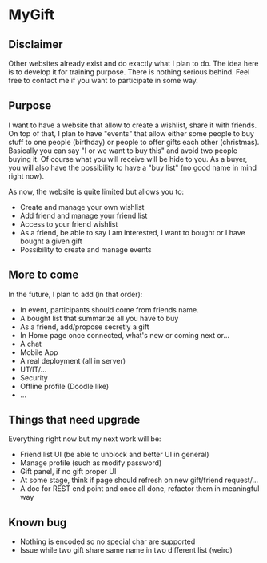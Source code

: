 # MyGift

## Disclaimer
Other websites already exist and do exactly what I plan to do. The idea here
is to develop it for training purpose. There is nothing serious behind. Feel
free to contact me if you want to participate in some way.

## Purpose
I want to have a website that allow to create a wishlist, share it with friends.
On top of that, I plan to have "events" that allow either some people to buy stuff
to one people (birthday) or people to offer gifts each other (christmas). Basically
you can say "I or we want to buy this" and avoid two people buying it. Of course
what you will receive will be hide to you. As a buyer, you will also have the possibility
to have a "buy list" (no good name in mind right now).

As now, the website is quite limited but allows you to:
- Create and manage your own wishlist
- Add friend and manage your friend list
- Access to your friend wishlist
- As a friend, be able to say I am interested, I want to bought or I have bought a given gift
- Possibility to create and manage events

## More to come
In the future, I plan to add (in that order):
- In event, participants should come from friends name. 
- A bought list that summarize all you have to buy
- As a friend, add/propose secretly a gift
- In Home page once connected, what's new or coming next or...
- A chat
- Mobile App
- A real deployment (all in server)
- UT/IT/...
- Security
- Offline profile (Doodle like)
- ...

## Things that need upgrade
Everything right now but my next work will be:
- Friend list UI (be able to unblock and better UI in general)
- Manage profile (such as modify password)
- Gift panel, if no gift proper UI
- At some stage, think if page should refresh on new gift/friend request/...
- A doc for REST end point and once all done, refactor them in meaningful way

## Known bug
- Nothing is encoded so no special char are supported
- Issue while two gift share same name in two different list (weird)
